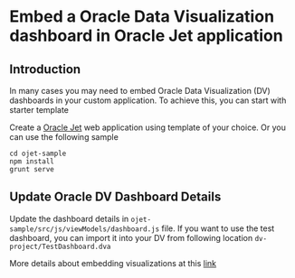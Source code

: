 # Embed a Oracle Data Visualization dashboard in Oracle Jet application

## Introduction

In many cases you may need to embed Oracle Data Visualization (DV) dashboards in your custom application. To achieve this, you can start with starter template

Create a [Oracle Jet](https://docs.oracle.com/middleware/jet310/jet/developer/GUID-ACB7BD4E-BAAC-4A9E-B52A-6B2933CD222C.htm#JETDG-GUID-079D873B-5B18-4997-BD82-1B7E7095C382) web application using template of your choice. Or you can use the following sample

```script
cd ojet-sample
npm install
grunt serve
```

## Update Oracle DV Dashboard Details

Update the dashboard details in ```ojet-sample/src/js/viewModels/dashboard.js``` file. If you want to use the test dashboard, you can import it into your DV from following location ```dv-project/TestDashboard.dva```

More details about embedding visualizations at this [link](https://docs.oracle.com/en/cloud/paas/analytics-cloud/acubi/embedding-visualizations-web-pages-using-jet.html)
